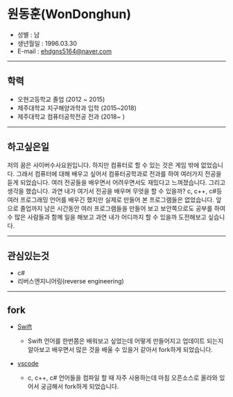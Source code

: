 # 원동훈(WonDonghun)

- 성별 : 남
- 생년월일 : 1996.03.30
- E-mail : ehdgns5164@naver.com

----

## 학력

- 오현고등학교 졸업 (2012 ~ 2015)
- 제주대학교 지구해양과학과 입학 (2015~2018)
- 제주대학교 컴퓨터공학전공 전과 (2018~ )

----

## 하고싶은일

저의 꿈은 사이버수사요원입니다. 하지만 컴퓨터로 할 수 있는 것은 게임 밖에 없었습니다. 그래서 컴퓨터에 대해 배우고 싶어서 컴퓨터공학과로 전과를 하여 여러가지 전공을 듣게 되었습니다. 여러 전공들을 배우면서 어려우면서도 재밌다고 느껴졌습니다. 그리고 생각을 했습니다. 과연 내가 여기서 전공을 배우며 무엇을 할 수 있을까? c, c++, c#등 여러 프로그래밍 언어를 배우긴 했지만 실제로 만들어 본 프로그램들은 없었습니다. 앞으로 졸업까지 남은 시간동안 여러 프로그램들을 만들어 보고 보안쪽으로도 공부를 하여 수 많은 사람들과 함께 일을 해보고 과연 내가 어디까지 할 수 있을까 도전해보고 싶습니다.

----

## 관심있는것

- c#
- 리버스엔지니어링(reverse engineering)

----

## fork

- [Swift](https://github.com/DongHunWon/swift)
  - Swift 언어를 한번쯤은 배워보고 싶었는데 어떻게 만들어지고 업데이트 되는지 알아보고 배우면서 많은 것을 배울 수 있을거 같아서 fork하게 되었습니다.

- [vscode](https://github.com/DongHunWon/vscode)
  - c, c++, c# 언어들을 컴파일 할 때 자주 사용하는데 마침 오픈소스로 올라와 있어서 궁금해서 fork하게 되었습니다.